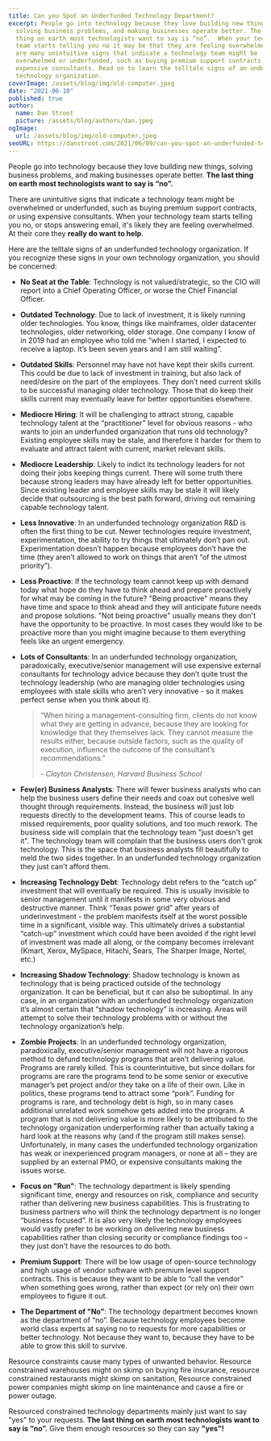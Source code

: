 ```yaml
---
title: Can you Spot an Underfunded Technology Department?
excerpt: People go into technology because they love building new things,
  solving business problems, and making businesses operate better. The last
  thing on earth most technologists want to say is “no”.  When your technology
  team starts telling you no it may be that they are feeling overwhelmed. There
  are many unintuitive signs that indicate a technology team might be
  overwhelmed or underfunded, such as buying premium support contracts, or using
  expensive consultants. Read on to learn the telltale signs of an underfunded
  technology organization.
coverImage: /assets/blog/img/old-computer.jpeg
date: "2021-06-10"
published: true
author:
  name: Dan Stroot
  picture: /assets/blog/authors/dan.jpeg
ogImage:
  url: /assets/blog/img/old-computer.jpeg
seoURL: https://danstroot.com/2021/06/09/can-you-spot-an-underfunded-technology-dept/
---
```


People go into technology because they love building new things, solving business problems, and making businesses operate better. **The last thing on earth most technologists want to say is “no”.**

There are unintuitive signs that indicate a technology team might be overwhelmed or underfunded, such as buying premium support contracts, or using expensive consultants. When your technology team starts telling you no, or stops answering email, it's likely they are feeling overwhelmed. At their core they **really do want to help**.

Here are the telltale signs of an underfunded technology organization. If you recognize these signs in your own technology organization, you should be concerned:

- **No Seat at the Table**: Technology is not valued/strategic, so the CIO will report into a Chief Operating Officer, or worse the Chief Financial Officer.
- **Outdated Technology**: Due to lack of investment, it is likely running older technologies. You know, things like mainframes, older datacenter technologies, older networking, older storage. One company I know of in 2019 had an employee who told me “when I started, I expected to receive a laptop. It’s been seven years and I am still waiting”.
- **Outdated Skills**: Personnel may have not have kept their skills current. This could be due to lack of investment in training, but also lack of need/desire on the part of the employees. They don’t need current skills to be successful managing older technology. Those that do keep their skills current may eventually leave for better opportunities elsewhere.
- **Mediocre Hiring**: It will be challenging to attract strong, capable technology talent at the “practitioner” level for obvious reasons - who wants to join an underfunded organization that runs old technology? Existing employee skills may be stale, and therefore it harder for them to evaluate and attract talent with current, market relevant skills.
- **Mediocre Leadership**: Likely to indict its technology leaders for not doing their jobs keeping things current. There will some truth there because strong leaders may have already left for better opportunities. Since existing leader and employee skills may be stale it will likely decide that outsourcing is the best path forward, driving out remaining capable technology talent.
- **Less Innovative**: In an underfunded technology organization R&D is often the first thing to be cut. Newer technologies require investment, experimentation, the ability to try things that ultimately don’t pan out. Experimentation doesn’t happen because employees don’t have the time (they aren’t allowed to work on things that aren’t “of the utmost priority”).
- **Less Proactive**: If the technology team cannot keep up with demand today what hope do they have to think ahead and prepare proactively for what may be coming in the future? "Being proactive" means they have time and space to think ahead and they will anticipate future needs and propose solutions. "Not being proactive" usually means they don't have the opportunity to be proactive. In most cases they would like to be proactive more than you might imagine because to them everything feels like an urgent emergency.
- **Lots of Consultants**: In an underfunded technology organization, paradoxically, executive/senior management will use expensive external consultants for technology advice because they don’t quite trust the technology leadership (who are managing older technologies using employees with stale skills who aren’t very innovative - so it makes perfect sense when you think about it).

  > “When hiring a management-consulting firm, clients do not know what they are getting in advance, because they are looking for knowledge that they themselves lack. They cannot measure the results either, because outside factors, such as the quality of execution, influence the outcome of the consultant’s recommendations.”
  >
  > <cite>- Clayton Christensen, Harvard Business School</cite>

- **Few(er) Business Analysts**: There will fewer business analysts who can help the business users define their needs and coax out cohesive well thought through requirements. Instead, the business will just lob requests directly to the development teams. This of course leads to missed requirements, poor quality solutions, and too much rework. The business side will complain that the technology team "just doesn't get it". The technology team will complain that the business users don't grok technology. This is the space that business analysts fill beautifully to meld the two sides together. In an underfunded technology organization they just can't afford them.
- **Increasing Technology Debt**: Technology debt refers to the “catch up” investment that will eventually be required. This is usually invisible to senior management until it manifests in some very obvious and destructive manner. Think “Texas power grid” after years of underinvestment - the problem manifests itself at the worst possible time in a significant, visible way. This ultimately drives a substantial “catch-up” investment which could have been avoided if the right level of investment was made all along, or the company becomes irrelevant (Kmart, Xerox, MySpace, Hitachi, Sears, The Sharper Image, Nortel, etc.)
- **Increasing Shadow Technology**: Shadow technology is known as technology that is being practiced outside of the technology organization. It can be beneficial, but it can also be suboptimal. In any case, in an organization with an underfunded technology organization it’s almost certain that “shadow technology” is increasing. Areas will attempt to solve their technology problems with or without the technology organization’s help.
- **Zombie Projects**: In an underfunded technology organization, paradoxically, executive/senior management will not have a rigorous method to defund technology programs that aren’t delivering value. Programs are rarely killed. This is counterintuitive, but since dollars for programs are rare the programs tend to be some senior or executive manager’s pet project and/or they take on a life of their own. Like in politics, these programs tend to attract some “pork”. Funding for programs is rare, and technology debt is high, so in many cases additional unrelated work somehow gets added into the program. A program that is not delivering value is more likely to be attributed to the technology organization underperforming rather than actually taking a hard look at the reasons why (and if the program still makes sense). Unfortunately, in many cases the underfunded technology organization has weak or inexperienced program managers, or none at all – they are supplied by an external PMO, or expensive consultants making the issues worse.
- **Focus on "Run"**: The technology department is likely spending significant time, energy and resources on risk, compliance and security rather than delivering new business capabilities. This is frustrating to business partners who will think the technology department is no longer “business focused”. It is also very likely the technology employees would vastly prefer to be working on delivering new business capabilities rather than closing security or compliance findings too – they just don't have the resources to do both.
- **Premium Support**: There will be low usage of open-source technology and high usage of vendor software with premium level support contracts. This is because they want to be able to “call the vendor” when something goes wrong, rather than expect (or rely on) their own employees to figure it out.
- **The Department of "No"**: The technology department becomes known as the department of “no”. Because technology employees become world class experts at saying no to requests for more capabilities or better technology. Not because they want to, because they have to be able to grow this skill to survive.

Resource constraints cause many types of unwanted behavior. Resource constrained warehouses might on skimp on buying fire insurance, resource constrained restaurants might skimp on sanitation, Resource constrained power companies might skimp on line maintenance and cause a fire or power outage. 

Resourced constrained technology departments mainly just want to say "yes" to your requests. **The last thing on earth most technologists want to say is “no”.** Give them enough resources so they can say **"yes"!**
